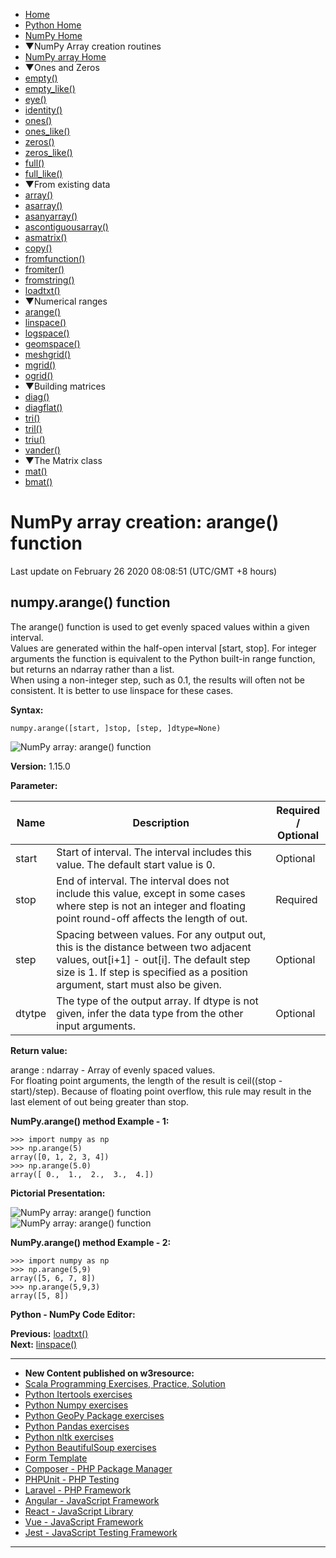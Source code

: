  


- [Home](/index.php)
- [Python Home](/python/python-tutorial.php)
- [NumPy Home](/numpy/index.php)
- ▼NumPy Array creation routines
- [NumPy array Home](/numpy/array-creation/index.php)
- ▼Ones and Zeros
- [empty()](/numpy/array-creation/empty.php)
- [empty_like()](/numpy/array-creation/empty_like.php)
- [eye()](/numpy/array-creation/eye.php)
- [identity()](/numpy/array-creation/identity.php)
- [ones()](/numpy/array-creation/ones.php)
- [ones_like()](/numpy/array-creation/ones_like.php)
- [zeros()](/numpy/array-creation/zeros.php)
- [zeros_like()](/numpy/array-creation/zeros_like.php)
- [full()](/numpy/array-creation/full.php)
- [full_like()](/numpy/array-creation/full_like.php)
- ▼From existing data
- [array()](/numpy/array-creation/array.php)
- [asarray()](/numpy/array-creation/asarray.php)
- [asanyarray()](/numpy/array-creation/asanyarray.php)
- [ascontiguousarray()](/numpy/array-creation/ascontiguousarray.php)
- [asmatrix()](/numpy/array-creation/asmatrix.php)
- [copy()](/numpy/array-creation/copy.php)
- [fromfunction()](/numpy/array-creation/fromfunction.php)
- [fromiter()](/numpy/array-creation/fromiter.php)
- [fromstring()](/numpy/array-creation/fromstring.php)
- [loadtxt()](/numpy/array-creation/loadtxt.php)
- ▼Numerical ranges
- [arange()](/numpy/array-creation/arange.php)
- [linspace()](/numpy/array-creation/linspace.php)
- [logspace()](/numpy/array-creation/logspace.php)
- [geomspace()](/numpy/array-creation/geomspace.php)
- [meshgrid()](/numpy/array-creation/meshgrid.php)
- [mgrid()](/numpy/array-creation/mgrid.php)
- [ogrid()](/numpy/array-creation/ogrid.php)
- ▼Building matrices
- [diag()](/numpy/array-creation/diag.php)
- [diagflat()](/numpy/array-creation/diagflat.php)
- [tri()](/numpy/array-creation/tri.php)
- [tril()](/numpy/array-creation/tril.php)
- [triu()](/numpy/array-creation/triu.php)
- [vander()](/numpy/array-creation/vander.php)
- ▼The Matrix class
- [mat()](/numpy/array-creation/mat.php)
- [bmat()](/numpy/array-creation/bmat.php)

# NumPy array creation: arange() function

Last update on February 26 2020 08:08:51 (UTC/GMT +8 hours)

<span class="underline"></span>

<span class="underline"></span>

## numpy.arange() function

The arange() function is used to get evenly spaced values within a given interval.  
Values are generated within the half-open interval \[start, stop\]. For integer arguments the function is equivalent to the Python built-in range function, but returns an ndarray rather than a list.  
When using a non-integer step, such as 0.1, the results will often not be consistent. It is better to use linspace for these cases.

**Syntax:**

    numpy.arange([start, ]stop, [step, ]dtype=None)

![NumPy array: arange() function](https://www.w3resource.com/w3r_images/numpy-arange-function-image-a.png)

**Version:** 1.15.0

**Parameter:**

<table><thead><tr class="header"><th>Name</th><th>Description</th><th>Required /<br />
Optional</th></tr></thead><tbody><tr class="odd"><td>start</td><td>Start of interval. The interval includes this value. The default start value is 0.</td><td>Optional</td></tr><tr class="even"><td>stop</td><td>End of interval. The interval does not include this value, except in some cases where step is not an integer and floating point round-off affects the length of out.</td><td>Required</td></tr><tr class="odd"><td>step</td><td>Spacing between values. For any output out, this is the distance between two adjacent values, out[i+1] - out[i]. The default step size is 1. If step is specified as a position argument, start must also be given.</td><td>Optional</td></tr><tr class="even"><td>dtytpe</td><td>The type of the output array. If dtype is not given, infer the data type from the other input arguments.</td><td>Optional</td></tr></tbody></table>

**Return value:**

arange : ndarray - Array of evenly spaced values.  
For floating point arguments, the length of the result is ceil((stop - start)/step). Because of floating point overflow, this rule may result in the last element of out being greater than stop.

**NumPy.arange() method Example - 1:**

    >>> import numpy as np
    >>> np.arange(5)
    array([0, 1, 2, 3, 4])
    >>> np.arange(5.0)
    array([ 0.,  1.,  2.,  3.,  4.])

**Pictorial Presentation:**

![NumPy array: arange() function](https://www.w3resource.com/w3r_images/numpy-arange-function-image-1.png)  
![NumPy array: arange() function](https://www.w3resource.com/w3r_images/numpy-arange-function-image-1-a.png)

**NumPy.arange() method Example - 2:**

    >>> import numpy as np
    >>> np.arange(5,9)
    array([5, 6, 7, 8])
    >>> np.arange(5,9,3)
    array([5, 8])

**Python - NumPy Code Editor:**

**Previous:** [loadtxt()](https://www.w3resource.com/numpy/array-creation/loadtxt.php)  
**Next:** [linspace()](https://www.w3resource.com/numpy/array-creation/linspace.php)

---

<span class="underline"></span>

- **New Content published on w3resource:**
- [Scala Programming Exercises, Practice, Solution](https://www.w3resource.com/scala-exercises/index.php)
- [Python Itertools exercises](https://www.w3resource.com/python-exercises/itertools/index.php)
- [Python Numpy exercises](https://www.w3resource.com/python-exercises/numpy/index.php)
- [Python GeoPy Package exercises](https://www.w3resource.com/python-exercises/geopy/index.php)
- [Python Pandas exercises](https://www.w3resource.com/python-exercises/pandas/index.php)
- [Python nltk exercises](https://www.w3resource.com/python-exercises/nltk/index.php)
- [Python BeautifulSoup exercises](https://www.w3resource.com/python-exercises/BeautifulSoup/index.php)
- [Form Template](https://www.w3resource.com/form-template/)
- [Composer - PHP Package Manager](https://www.w3resource.com/php/composer/a-gentle-introduction-to-composer.php)
- [PHPUnit - PHP Testing](https://www.w3resource.com/php/PHPUnit/a-gentle-introduction-to-unit-test-and-testing.php)
- [Laravel - PHP Framework](https://www.w3resource.com/laravel/laravel-tutorial.php)
- [Angular - JavaScript Framework](https://www.w3resource.com/angular/getting-started-with-angular.php)
- [React - JavaScript Library](https://www.w3resource.com/react/react-js-overview.php)
- [Vue - JavaScript Framework](https://www.w3resource.com/vue/installation.php)
- [Jest - JavaScript Testing Framework](https://www.w3resource.com/jest/jest-getting-started.php)

---

 

 
